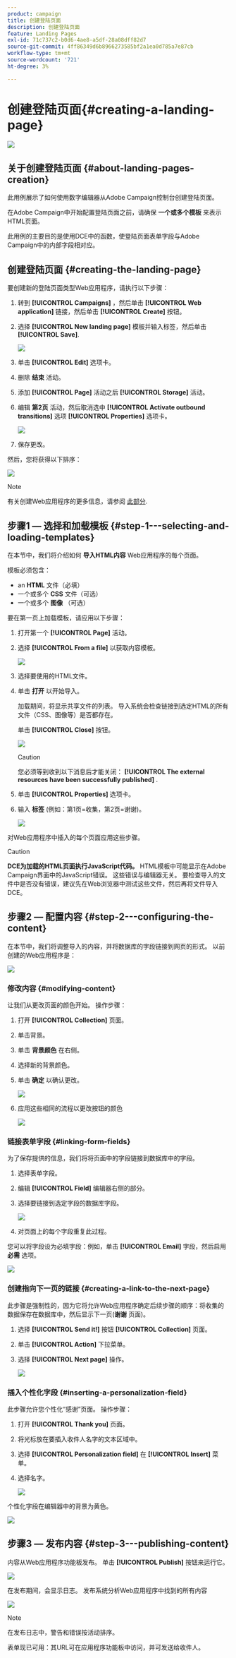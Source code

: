 ```yaml
---
product: campaign
title: 创建登陆页面
description: 创建登陆页面
feature: Landing Pages
exl-id: 71c737c2-b0d6-4ae8-a5df-28a08dff82d7
source-git-commit: 4ff86349d6b8966273585bf2a1ea0d785a7e87cb
workflow-type: tm+mt
source-wordcount: '721'
ht-degree: 3%

---
```


# 创建登陆页面{#creating-a-landing-page}

![](../../assets/common.svg)

## 关于创建登陆页面 {#about-landing-pages-creation}

此用例展示了如何使用数字编辑器从Adobe Campaign控制台创建登陆页面。

在Adobe Campaign中开始配置登陆页面之前，请确保 **一个或多个模板** 来表示HTML页面。

此用例的主要目的是使用DCE中的函数，使登陆页面表单字段与Adobe Campaign中的内部字段相对应。

## 创建登陆页面 {#creating-the-landing-page}

要创建新的登陆页面类型Web应用程序，请执行以下步骤：

1. 转到 **[!UICONTROL Campaigns]** ，然后单击 **[!UICONTROL Web application]** 链接，然后单击 **[!UICONTROL Create]** 按钮。
1. 选择 **[!UICONTROL New landing page]** 模板并输入标签，然后单击 **[!UICONTROL Save]**.

   ![](assets/dce_uc1_newlandingpage.png)

1. 单击 **[!UICONTROL Edit]** 选项卡。
1. 删除 **结束** 活动。
1. 添加 **[!UICONTROL Page]** 活动之后 **[!UICONTROL Storage]** 活动。
1. 编辑 **第2页** 活动，然后取消选中 **[!UICONTROL Activate outbound transitions]** 选项 **[!UICONTROL Properties]** 选项卡。

   ![](assets/dce_uc1_transition.png)

1. 保存更改。

然后，您将获得以下排序：

![](assets/dce_uc1_edition_activity.png)

>[!NOTE]
>
>有关创建Web应用程序的更多信息，请参阅 [此部分](creating-a-new-web-application.md).

## 步骤1 — 选择和加载模板 {#step-1---selecting-and-loading-templates}

在本节中，我们将介绍如何 **导入HTML内容** Web应用程序的每个页面。

模板必须包含：

* an **HTML** 文件（必填）
* 一个或多个 **CSS** 文件（可选）
* 一个或多个 **图像** （可选）

要在第一页上加载模板，请应用以下步骤：

1. 打开第一个 **[!UICONTROL Page]** 活动。
1. 选择 **[!UICONTROL From a file]** 以获取内容模板。

   ![](assets/dce_uc1_selectmodel.png)

1. 选择要使用的HTML文件。
1. 单击 **打开** 以开始导入。

   加载期间，将显示共享文件的列表。 导入系统会检查链接到选定HTML的所有文件（CSS、图像等）是否都存在。

   单击 **[!UICONTROL Close]** 按钮。

   ![](assets/dce_uc1_import.png)

   >[!CAUTION]
   >
   >您必须等到收到以下消息后才能关闭： **[!UICONTROL The external resources have been successfully published]** .

1. 单击 **[!UICONTROL Properties]** 选项卡。
1. 输入 **标签** (例如：第1页=收集，第2页=谢谢)。

   ![](assets/dce_uc1_pagelabel.png)

对Web应用程序中插入的每个页面应用这些步骤。

>[!CAUTION]
>
>**DCE为加载的HTML页面执行JavaScript代码。** HTML模板中可能显示在Adobe Campaign界面中的JavaScript错误。 这些错误与编辑器无关。 要检查导入的文件中是否没有错误，建议先在Web浏览器中测试这些文件，然后再将文件导入DCE。

## 步骤2 — 配置内容 {#step-2---configuring-the-content}

在本节中，我们将调整导入的内容，并将数据库的字段链接到网页的形式。 以前创建的Web应用程序是：

![](assets/dce_uc1_lp_enchainement.png)

### 修改内容 {#modifying-content}

让我们从更改页面的颜色开始。 操作步骤：

1. 打开 **[!UICONTROL Collection]** 页面。
1. 单击背景。
1. 单击 **背景颜色** 在右侧。
1. 选择新的背景颜色。
1. 单击 **确定** 以确认更改。

   ![](assets/dce_uc1_changecolor.png)

1. 应用这些相同的流程以更改按钮的颜色

   ![](assets/dce_uc1_finalcolor.png)

### 链接表单字段 {#linking-form-fields}

为了保存提供的信息，我们将将页面中的字段链接到数据库中的字段。

1. 选择表单字段。
1. 编辑 **[!UICONTROL Field]** 编辑器右侧的部分。
1. 选择要链接到选定字段的数据库字段。

   ![](assets/dce_uc1_mapping.png)

1. 对页面上的每个字段重复此过程。

您可以将字段设为必填字段：例如，单击 **[!UICONTROL Email]** 字段，然后启用 **必需** 选项。

![](assets/dce_uc1_fieldmandatory.png)

### 创建指向下一页的链接 {#creating-a-link-to-the-next-page}

此步骤是强制性的，因为它将允许Web应用程序确定后续步骤的顺序：将收集的数据保存在数据库中，然后显示下一页(**谢谢** 页面)。

1. 选择 **[!UICONTROL Send it!]** 按钮 **[!UICONTROL Collection]** 页面。
1. 单击 **[!UICONTROL Action]** 下拉菜单。
1. 选择 **[!UICONTROL Next page]** 操作。

   ![](assets/dce_uc1_actionbouton.png)

### 插入个性化字段 {#inserting-a-personalization-field}

此步骤允许您个性化“感谢”页面。 操作步骤：

1. 打开 **[!UICONTROL Thank you]** 页面。
1. 将光标放在要插入收件人名字的文本区域中。
1. 选择 **[!UICONTROL Personalization field]** 在 **[!UICONTROL Insert]** 菜单。
1. 选择名字。

   ![](assets/dce_uc1_persochamp.png)

个性化字段在编辑器中的背景为黄色。

![](assets/dce_uc1_edit_champperso.png)

## 步骤3 — 发布内容 {#step-3---publishing-content}

内容从Web应用程序功能板发布。 单击 **[!UICONTROL Publish]** 按钮来运行它。

![](assets/dce_uc1_pub_dashboard.png)

在发布期间，会显示日志。 发布系统分析Web应用程序中找到的所有内容

![](assets/dce_uc1_pub_dashboard_journal.png)

>[!NOTE]
>
>在发布日志中，警告和错误按活动排序。

表单现已可用：其URL可在应用程序功能板中访问，并可发送给收件人。
